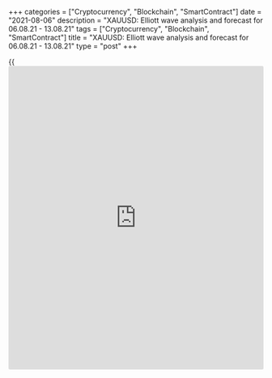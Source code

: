 +++
categories = ["Cryptocurrency", "Blockchain", "SmartContract"]
date = "2021-08-06"
description = "XAUUSD: Elliott wave analysis and forecast for 06.08.21 - 13.08.21"
tags = ["Cryptocurrency", "Blockchain", "SmartContract"]
title = "XAUUSD: Elliott wave analysis and forecast for 06.08.21 - 13.08.21"
type = "post"
+++

{{<iframe id="large-banner" src="https://www.bounty.group/#slide=18.0" width="100%" height="600" scrolling="no" style="border: 0px solid rgb(216, 221, 230); border-radius: 3px;">}}

2021-08-06

2021-08-06

XAUUSD: Elliott wave analysis and forecast for 06.08.21 – 13.08.21Alex
Geuta

 **Main scenario:** long positions will be relevant above the level of
1749.29 with a target of 1915.00 – 1958.14 once correction has formed.

 **Alternative scenario:** breakout and consolidation below the level of
1749.29 will allow the pair to continue declining to the levels of
1673.40 – 1568.91.

 **Analysis:** an ascending third wave of larger degree (3) formed and a
descending correction developed as wave (4) on the [daily](https://www.fintecher.org/2020/03/03/forex-trading-daily-strategy/) chart. The
fifth wave (5) appears to be developing on the H4 chart, with the first
wave of smaller degree 1 of (5) formed and a downward correction
completed as wave 2 of (5) inside. The third wave 3 of (5) started
developing on the H1 chart, with a corrective wave ii of 3 forming
inside. If the presumption is correct, the pair will continue to rise to
the levels of 1915.00 – 1958.14 once the correction is over. The level
of 1749.29 is critical in this scenario as a breakout will enable the
pair to continue declining to the levels of 1673.40 – 1568.91.

* * *

* * *

## Price chart of XAUUSD in real time mode

The content of this article reflects the author’s opinion and does not
necessarily reflect the official position of LiteForex. The material
published on this page is provided for informational purposes only and
should not be considered as the provision of investment advice for the
purposes of Directive 2004/39/EC.

Rate this article:

{{value}}

( {{count}} {{title}} )